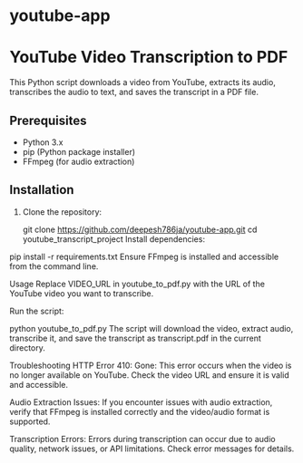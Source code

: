 # youtube-app
# YouTube Video Transcription to PDF

This Python script downloads a video from YouTube, extracts its audio, transcribes the audio to text, and saves the transcript in a PDF file.

## Prerequisites

- Python 3.x
- pip (Python package installer)
- FFmpeg (for audio extraction)

## Installation

1. Clone the repository:

   git clone https://github.com/deepesh786ja/youtube-app.git
   cd youtube_transcript_project
Install dependencies:


pip install -r requirements.txt
Ensure FFmpeg is installed and accessible from the command line.

Usage
Replace VIDEO_URL in youtube_to_pdf.py with the URL of the YouTube video you want to transcribe.

Run the script:


python youtube_to_pdf.py
The script will download the video, extract audio, transcribe it, and save the transcript as transcript.pdf in the current directory.

Troubleshooting
HTTP Error 410: Gone: This error occurs when the video is no longer available on YouTube. Check the video URL and ensure it is valid and accessible.

Audio Extraction Issues: If you encounter issues with audio extraction, verify that FFmpeg is installed correctly and the video/audio format is supported.

Transcription Errors: Errors during transcription can occur due to audio quality, network issues, or API limitations. Check error messages for details.
